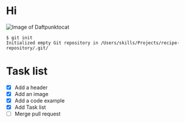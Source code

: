 # Hi
![Image of Daftpunktocat](https://octodex.github.com/images/daftpunktocat-thomas.gif)

```
$ git init
Initialized empty Git repository in /Users/skills/Projects/recipe-repository/.git/
```

# Task list
- [x] Add a header
- [x] Add an image
- [x] Add a code example
- [x] Add Task list
- [ ] Merge pull request

